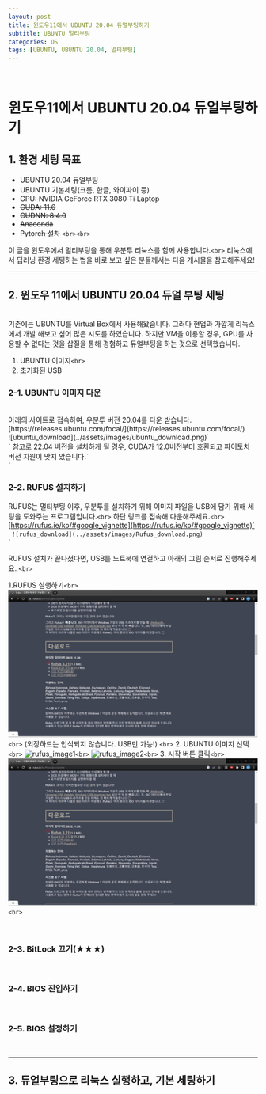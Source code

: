 ```yaml
---
layout: post
title: 윈도우11에서 UBUNTU 20.04 듀얼부팅하기
subtitle: UBUNTU 멀티부팅
categories: OS
tags: [UBUNTU, UBUNTU 20.04, 멀티부팅]
---
```

<br>

# 윈도우11에서 UBUNTU 20.04 듀얼부팅하기


## 1. 환경 세팅 목표

- UBUNTU 20.04 듀얼부팅
- UBUNTU 기본세팅(크롬, 한글, 와이파이 등)
- ~~GPU: NVIDIA GeForce RTX 3080 Ti Laptop~~
- ~~CUDA: 11.6~~
- ~~CUDNN: 8.4.0~~
- ~~Anaconda~~
- ~~Pytorch 설치~~
  `<br><br>`

이 글을 윈도우에서 멀티부팅을 통해 우분투 리눅스를 함께 사용합니다.`<br>`
리눅스에서 딥러닝 환경 세팅하는 법을 바로 보고 싶은 분들께서는 다음 게시물을 참고해주세요!

---

## 2. 윈도우 11에서 UBUNTU 20.04 듀얼 부팅 세팅

<br>
기존에는 UBUNTU를 Virtual Box에서 사용해왔습니다. 그러다 현업과 가깝게 리눅스에서 개발 해보고 싶어 많은 시도를 하였습니다. 하지만 VM을 이용할 경우, GPU를 사용할 수 없다는 것을 삽질을 통해 경험하고 듀얼부팅을 하는 것으로 선택했습니다.

1. UBUNTU 이미지`<br>`
2. 초기화된 USB

### 2-1. UBUNTU 이미지 다운

<br>
아래의 사이트로 접속하여, 우분투 버전 20.04를 다운 받습니다.<br>
[https://releases.ubuntu.com/focal/](https://releases.ubuntu.com/focal/)<br>
![ubuntu_download](../assets/images/ubuntu_download.png)`<br>`
참고로 22.04 버전을 설치하게 될 경우, CUDA가 12.0버전부터 호환되고 파이토치 버전 지원이 맞지 았습니다.`<br>`

### 2-2. RUFUS 설치하기

RUFUS는 멀티부팅 이후, 우분투를 설치하기 위해 이미지 파일을 USB에 담기 위해 세팅을 도와주는 프로그램입니다.`<br>`
하단 링크를 접속해 다운해주세요.`<br>`
[https://rufus.ie/ko/#google_vignette](https://rufus.ie/ko/#google_vignette)`<br>`
![rufus_download](../assets/images/Rufus_download.png)`<br>`

RUFUS 설치가 끝나셨다면, USB를 노트북에 연결하고 아래의 그림 순서로 진행해주세요.
`<br>`

1.RUFUS 실행하기`<br>`
![rufus_download](../assets/images/Rufus_download.png)`<br>`
(외장하드는 인식되지 않습니다. USB만 가능!)
`<br>`
2. UBUNTU 이미지 선택`<br>`
![rufus_image1](../assets/images/rufus_image1.png)`<br>`
![rufus_image2](../assets/images/rufus_image.png)`<br>`
3. 시작 버튼 클릭`<br>`
![rufus_download](../assets/images/Rufus_download.png)`<br>`

<br>

### 2-3. BitLock 끄기(★★★)

<br>

### 2-4. BIOS 진입하기

<br>

### 2-5. BIOS 설정하기

<br>

---

## 3. 듀얼부팅으로 리눅스 실행하고, 기본 세팅하기
